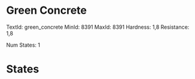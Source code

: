 # Green Concrete
TextId: green_concrete
MinId: 8391
MaxId: 8391
Hardness: 1,8
Resistance: 1,8

Num States: 1
# States
```

```